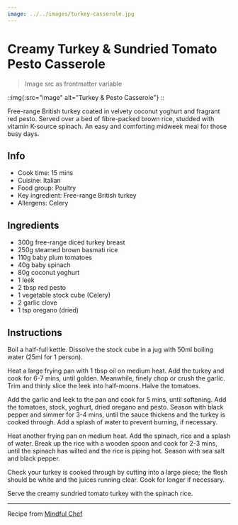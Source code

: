 ```yaml
---
image: ../../images/turkey-casserole.jpg
---
```


# Creamy Turkey & Sundried Tomato Pesto Casserole

> Image src as frontmatter variable

::img{:src="image" alt="Turkey & Pesto Casserole"}
::

Free-range British turkey coated in velvety coconut yoghurt and fragrant red pesto. Served over a bed of fibre-packed brown rice, studded with vitamin K-source spinach. An easy and comforting midweek meal for those busy days.

## Info

- Cook time: 15 mins
- Cuisine: Italian
- Food group: Poultry
- Key ingredient: Free-range British turkey
- Allergens: Celery

## Ingredients

- 300g free-range diced turkey breast
- 250g steamed brown basmati rice
- 110g baby plum tomatoes
- 40g baby spinach
- 80g coconut yoghurt
- 1 leek
- 2 tbsp red pesto
- 1 vegetable stock cube (Celery)
- 2 garlic clove
- 1 tsp oregano (dried)

## Instructions

Boil a half-full kettle. Dissolve the stock cube in a jug with 50ml boiling water (25ml for 1 person).

Heat a large frying pan with 1 tbsp oil on medium heat. Add the turkey and cook for 6-7 mins, until golden. Meanwhile, finely chop or crush the garlic. Trim and thinly slice the leek into half-moons. Halve the tomatoes.

Add the garlic and leek to the pan and cook for 5 mins, until softening. Add the tomatoes, stock, yoghurt, dried oregano and pesto. Season with black pepper and simmer for 3-4 mins, until the sauce thickens and the turkey is cooked through. Add a splash of water to prevent burning, if necessary.

Heat another frying pan on medium heat. Add the spinach, rice and a splash of water. Break up the rice with a wooden spoon and cook for 2-3 mins, until the spinach has wilted and the rice is piping hot. Season with sea salt and black pepper.

Check your turkey is cooked through by cutting into a large piece; the flesh should be white and the juices running clear. Cook for longer if necessary.

Serve the creamy sundried tomato turkey with the spinach rice.

---

Recipe from [Mindful Chef](https://www.mindfulchef.com/healthy-recipes/creamy-turkey-sundried-tomato-pesto-casserole)

